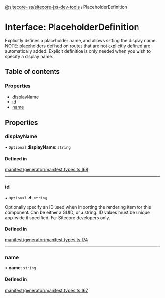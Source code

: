 [@sitecore-jss/sitecore-jss-dev-tools](../README.md) / PlaceholderDefinition

# Interface: PlaceholderDefinition

Explicitly defines a placeholder name, and allows setting the display name.
NOTE: placeholders defined on routes that are not explicitly defined are automatically added.
Explicit definition is only needed when you wish to specify a display name.

## Table of contents

### Properties

- [displayName](PlaceholderDefinition.md#displayname)
- [id](PlaceholderDefinition.md#id)
- [name](PlaceholderDefinition.md#name)

## Properties

### displayName

• `Optional` **displayName**: `string`

#### Defined in

[manifest/generator/manifest.types.ts:168](https://github.com/Sitecore/jss/blob/a3b05707b/packages/sitecore-jss-dev-tools/src/manifest/generator/manifest.types.ts#L168)

___

### id

• `Optional` **id**: `string`

Optionally specify an ID used when importing the rendering item for this component.
Can be either a GUID, or a string. ID values must be unique app-wide if specified.
For Sitecore developers only.

#### Defined in

[manifest/generator/manifest.types.ts:174](https://github.com/Sitecore/jss/blob/a3b05707b/packages/sitecore-jss-dev-tools/src/manifest/generator/manifest.types.ts#L174)

___

### name

• **name**: `string`

#### Defined in

[manifest/generator/manifest.types.ts:167](https://github.com/Sitecore/jss/blob/a3b05707b/packages/sitecore-jss-dev-tools/src/manifest/generator/manifest.types.ts#L167)
